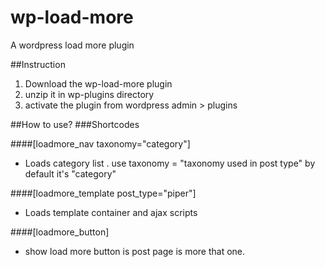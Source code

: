 # wp-load-more
A wordpress load more plugin

##Instruction
1. Download the wp-load-more plugin
2. unzip it in wp-plugins directory 
3. activate the plugin from wordpress admin > plugins

##How to use?
###Shortcodes

####[loadmore_nav taxonomy="category"]
* Loads category list . use taxonomy = "taxonomy used in post type" by default it's "category"

####[loadmore_template post_type="piper"]
* Loads template container and ajax scripts

####[loadmore_button]
* show load more button is post page is more that one.